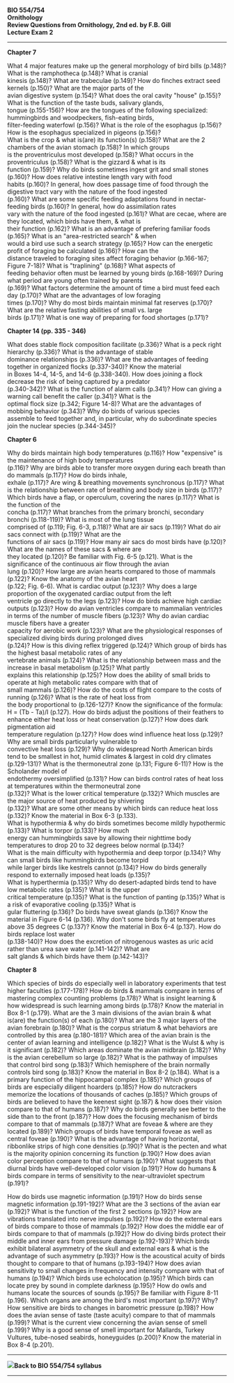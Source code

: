 **BIO 554/754**  
**Ornithology**  
**Review Questions from Ornithology, 2nd ed. by F.B. Gill**  
**Lecture Exam 2**  

* * *

**Chapter 7**

What 4 major features make up the general morphology of bird bills (p.148)?
What is the ramphotheca (p.148)? What is cranial  
kinesis (p.148)? What are trabeculae (p.149)? How do finches extract seed
kernels (p.150)? What are the major parts of the  
avian digestive system (p.154)? What does the oral cavity "house" (p.155)?
What is the function of the taste buds, salivary glands,  
tongue (p.155-156)? How are the tongues of the following specialized:
hummingbirds and woodpeckers, fish-eating birds,  
filter-feeding waterfowl (p.156)? What is the role of the esophagus (p.156)?
How is the esophagus specialized in pigeons (p.156)?  
What is the crop & what is(are) its function(s) (p.158)? What are the 2
chambers of the avian stomach (p.158)? In which groups  
is the proventriculus most developed (p.158)? What occurs in the
proventriculus (p.158)? What is the gizzard & what is its  
function (p.159)? Why do birds sometimes ingest grit and small stones (p.160)?
How does relative intestine length vary with food  
habits (p.160)? In general, how does passage time of food through the
digestive tract vary with the nature of the food ingested  
(p.160)? What are some specific feeding adaptations found in nectar-feeding
birds (p.160)? In general, how do assimilation rates  
vary with the nature of the food ingested (p.161)? What are cecae, where are
they located, which birds have them, & what is  
their function (p.162)? What is an advantage of prefering familiar foods
(p.165)? What is an "area-restricted search" & when  
would a bird use such a search strategy (p.165)? How can the energetic profit
of foraging be calculated (p.166)? How can the  
distance traveled to foraging sites affect foraging behavior (p.166-167;
Figure 7-18)? What is "traplining" (p.168)? What aspects of  
feeding behavior often must be learned by young birds (p.168-169)? During what
period are young often trained by parents  
(p.169)? What factors determine the amount of time a bird must feed each day
(p.170)? What are the advantages of low foraging  
times (p.170)? Why do most birds maintain minimal fat reserves (p.170)? What
are the relative fasting abilities of small vs. large  
birds (p.171)? What is one way of preparing for food shortages (p.171)?  


**Chapter 14 (pp. 335 - 346)**

What does stable flock composition facilitate (p.336)? What is a peck right
hierarchy (p.336)? What is the advantage of stable  
dominance relationships (p.336)? What are the advantages of feeding together
in organized flocks (p.337-340)? Know the material  
in Boxes 14-4, 14-5, and 14-6 (p.338-340). How does joining a flock decrease
the risk of being captured by a predator  
(p.340-342)? What is the function of alarm calls (p.341)? How can giving a
warning call benefit the caller (p.341)? What is the  
optimal flock size (p.342; Figure 14-8)? What are the advantages of mobbing
behavior (p.343)? Why do birds of various species  
assemble to feed together and, in particular, why do subordinate species join
the nuclear species (p.344-345)?  


**Chapter 6**

Why do birds maintain high body temperatures (p.116)? How "expensive" is the
maintenance of high body temperatures  
(p.116)? Why are birds able to transfer more oxygen during each breath than do
mammals (p.117)? How do birds inhale,  
exhale (p.117)? Are wing & breathing movements synchronous (p.117)? What is
the relationship between rate of breathing and body size in birds (p.117)?
Which birds have a flap, or operculum, covering the nares (p.117)? What is the
function of the  
concha (p.117)? What branches from the primary bronchi, secondary bronchi
(p.118-119)? What is most of the lung tissue  
comprised of (p.119; Fig. 6-3, p.118)? What are air sacs (p.119)? What do air
sacs connect with (p.119)? What are the  
functions of air sacs (p.119)? How many air sacs do most birds have (p.120)?
What are the names of these sacs & where are  
they located (p.120)? Be familiar with Fig. 6-5 (p.121). What is the
significance of the continuous air flow through the avian  
lung (p.120)? How large are avian hearts compared to those of mammals (p.122)?
Know the anatomy of the avian heart  
(p.122; Fig. 6-6). What is cardiac output (p.123)? Why does a large proportion
of the oxygenated cardiac output from the left  
ventricle go directly to the legs (p.123)? How do birds achieve high cardiac
outputs (p.123)? How do avian ventricles compare to mammalian ventricles in
terms of the number of muscle fibers (p.123)? Why do avian cardiac muscle
fibers have a greater  
capacity for aerobic work (p.123)? What are the physiological responses of
specialized diving birds during prolonged dives  
(p.124)? How is this diving reflex triggered (p.124)? Which group of birds has
the highest basal metabolic rates of any  
vertebrate animals (p.124)? What is the relationship between mass and the
increase in basal metabolism (p.125)? What partly  
explains this relationship (p.125)? How does the ability of small brids to
operate at high metabolic rates compare with that of  
small mammals (p.126)? How do the costs of flight compare to the costs of
running (p.126)? What is the rate of heat loss from  
the body proportional to (p.126-127)? Know the significance of the formula: H
= (Tb - Ta)/I (p.127). How do birds adjust the positions of their feathers to
enhance either heat loss or heat conservation (p.127)? How does dark
pigmentation aid  
temperature regulation (p.127)? How does wind influence heat loss (p.129)? Why
are small birds particularly vulnerable to  
convective heat loss (p.129)? Why do widespread North American birds tend to
be smallest in hot, humid climates & largest in cold dry climates (p.129-131)?
What is the thermoneutral zone (p.131; Figure 6-11)? How is the Scholander
model of  
endothermy oversimplified (p.131)? How can birds control rates of heat loss at
temperatures within the thermoneutral zone  
(p.132)? What is the lower critical temperature (p.132)? Which muscles are the
major source of heat produced by shivering  
(p.132)? What are some other means by which birds can reduce heat loss
(p.132)? Know the material in Box 6-3 (p.133).  
What is hypothermia & why do birds sometimes become mildly hypothermic
(p.133)? What is torpor (p.133)? How much  
energy can hummingbirds save by allowing their nighttime body temperatures to
drop 20 to 32 degrees below normal (p.134)?  
What is the main difficulty with hypothermia and deep torpor (p.134)? Why can
small birds like hummingbirds become torpid  
while larger birds like kestrels cannot (p.134)? How do birds generally
respond to externally imposed heat loads (p.135)?  
What is hyperthermia (p.135)? Why do desert-adapted birds tend to have low
metabolic rates (p.135)? What is the upper  
critical temperature (p.135)? What is the function of panting (p.135)? What is
a risk of evaporative cooling (p.135)? What is  
gular fluttering (p.136)? Do birds have sweat glands (p.136)? Know the
material in Figure 6-14 (p.136). Why don't some birds fly at temperatures
above 35 degrees C (p.137)? Know the material in Box 6-4 (p.137). How do birds
replace lost water  
(p.138-140)? How does the excretion of nitrogenous wastes as uric acid rather
than urea save water (p.141-142)? What are  
salt glands & which birds have them (p.142-143)?  


**Chapter 8**

Which species of birds do especially well in laboratory experiments that test
higher faculties (p.177-178)? How do birds & mammals compare in terms of
mastering complex counting problems (p.178)? What is insight learning & how
widespread is such learning among birds (p.178)? Know the material in Box 8-1
(p.179). What are the 3 main divisions of the avian brain & what is(are) the
function(s) of each (p.180)? What are the 3 major layers of the avian
forebrain (p.180)? What is the corpus striatum & what behaviors are controlled
by this area (p.180-181)? Which area of the avian brain is the center of avian
learning and intelligence (p.182)? What is the Wulst & why is it significant
(p.182)? Which areas dominate the avian midbrain (p.182)? Why is the avian
cerebellum so large (p.182)? What is the pathway of impulses that control bird
song (p.183)? Which hemisphere of the brain normally controls bird song
(p.183)? Know the material in Box 8-2 (p.184). What is a primary function of
the hippocampal complex (p.185)? Which groups of birds are especially diligent
hoarders (p.185)? How do nutcrackers memorize the locations of thousands of
caches (p.185)? Which groups of birds are believed to have the keenest sight
(p.187) & how does their vision compare to that of humans (p.187)? Why do
birds generally see better to the side than to the front (p.187)? How does the
focusing mechanism of birds compare to that of mammals (p.187)? What are
foveae & where are they located (p.189)? Which groups of birds have temporal
foveae as well as central foveae (p.190)? What is the advantage of having
horizontal, ribbonlike strips of high cone densities (p.190)? What is the
pecten and what is the majority opinion concerning its function (p.190)? How
does avian color perception compare to that of humans (p.190)? What suggests
that diurnal birds have well-developed color vision (p.191)? How do humans &
birds compare in terms of sensitivity to the near-ultraviolet spectrum
(p.191)?

How do birds use magnetic information (p.191)?  How do birds sense magnetic
information (p.191-192)? What are the 3 sections of the avian ear (p.192)?
What is the function of the first 2 sections (p.192)? How are vibrations
translated into nerve impulses (p.192)? How do the external ears of birds
compare to those of mammals (p.192)? How does the middle ear of birds compare
to that of mammals (p.192)? How do diving birds protect their middle and inner
ears from pressure damage (p.192-193)? Which birds exhibit bilateral asymmetry
of the skull and external ears & what is the advantage of such asymmetry
(p.193)? How is the acoustical acuity of birds thought to compare to that of
humans (p.193-194)? How does avian sensitivity to small changes in frequency
and intensity compare with that of humans (p.194)? Which birds use
echolocation (p.195)? Which birds can locate prey by sound in complete
darkness (p.195)? How do owls and humans locate the sources of sounds (p.195)?
Be familiar with Figure 8-11 (p.196). Which organs are among the bird's most
important (p.197)? Why? How sensitive are birds to changes in barometric
pressure (p.198)? How does the avian sense of taste (taste acuity) compare to
that of mammals (p.199)?  What is the current view concerning the avian sense
of smell (p.199)? Why is a good sense of smell important for Mallards, Turkey
Vultures, tube-nosed seabirds, honeyguides (p.200)? Know the material in Box
8-4 (p.201).

* * *

![](birdicon.gif)**Back to BIO 554/754 syllabus**

* * *

